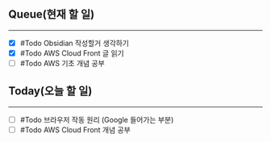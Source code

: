 ## Queue(현재 할 일)
---
- [x] #Todo Obsidian 작성할거 생각하기
- [x] #Todo AWS Cloud Front 글 읽기
- [ ] #Todo AWS 기초 개념 공부

##  Today(오늘 할 일)
---
- [ ] #Todo 브라우저 작동 원리 (Google 들어가는 부분)
- [ ] #Todo AWS Cloud Front 개념 공부